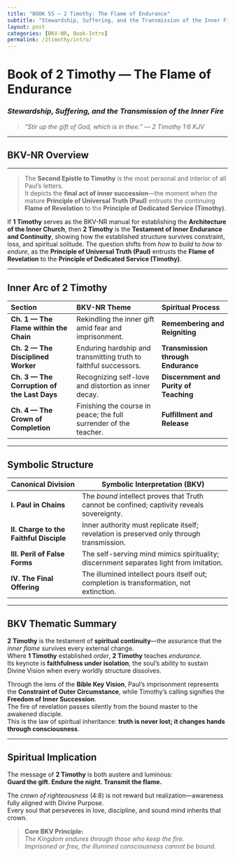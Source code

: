 ```yaml
---
title: "BOOK 55 — 2 Timothy: The Flame of Endurance"
subtitle: "Stewardship, Suffering, and the Transmission of the Inner Fire"
layout: post
categories: [BKV-NR, Book-Intro]
permalink: /2timothy/intro/
---
```


# **Book of 2 Timothy — The Flame of Endurance**
### *Stewardship, Suffering, and the Transmission of the Inner Fire*

> _“Stir up the gift of God, which is in thee.” — 2 Timothy 1:6 KJV_

---

## **BKV-NR Overview**

---  

>The **Second Epistle to Timothy** is the most personal and interior of all Paul’s letters.  
It depicts the **final act of inner succession**—the moment when the mature **Principle of Universal Truth (Paul)** entrusts the continuing **Flame of Revelation** to the **Principle of Dedicated Service (Timothy)**.

If **1 Timothy** serves as the BKV-NR manual for establishing the **Architecture of the Inner Church**, then **2 Timothy** is the **Testament of Inner Endurance and Continuity**, showing how the established structure survives constraint, loss, and spiritual solitude. The question shifts from *how to build* to *how to endure*, as the **Principle of Universal Truth (Paul)** entrusts the **Flame of Revelation** to the **Principle of Dedicated Service (Timothy)**.

---

## **Inner Arc of 2 Timothy**

| Section | BKV-NR Theme | Spiritual Process |
| :--- | :--- | :--- |
| **Ch. 1 — The Flame within the Chain** | Rekindling the inner gift amid fear and imprisonment. | **Remembering and Reigniting** |
| **Ch. 2 — The Disciplined Worker** | Enduring hardship and transmitting truth to faithful successors. | **Transmission through Endurance** |
| **Ch. 3 — The Corruption of the Last Days** | Recognizing self-love and distortion as inner decay. | **Discernment and Purity of Teaching** |
| **Ch. 4 — The Crown of Completion** | Finishing the course in peace; the full surrender of the teacher. | **Fulfillment and Release** |

---

## **Symbolic Structure**

| Canonical Division | Symbolic Interpretation (BKV) |
| --- | --- |
| **I. Paul in Chains** | The *bound* intellect proves that Truth cannot be confined; captivity reveals sovereignty. |
| **II. Charge to the Faithful Disciple** | Inner authority must replicate itself; revelation is preserved only through transmission. |
| **III. Peril of False Forms** | The self-serving mind mimics spirituality; discernment separates light from imitation. |
| **IV. The Final Offering** | The illumined intellect pours itself out; completion is transformation, not extinction. |

---

## **BKV Thematic Summary**

**2 Timothy** is the testament of **spiritual continuity**—the assurance that the *inner flame* survives every external change.  
Where **1 Timothy** established *order*, **2 Timothy** teaches *endurance*.  
Its keynote is **faithfulness under isolation**, the soul’s ability to sustain Divine Vision when every worldly structure dissolves.

Through the lens of the **Bible Key Vision**, Paul’s imprisonment represents the **Constraint of Outer Circumstance**, while Timothy’s calling signifies the **Freedom of Inner Succession**.  
The fire of revelation passes silently from the bound master to the awakened disciple.  
This is the law of spiritual inheritance: **truth is never lost; it changes hands through consciousness**.

---

## **Spiritual Implication**

The message of **2 Timothy** is both austere and luminous:  
**Guard the gift. Endure the night. Transmit the flame.**

The *crown of righteousness* (4:8) is not reward but realization—awareness fully aligned with Divine Purpose.  
Every soul that perseveres in love, discipline, and sound mind inherits that crown.

> **Core BKV Principle:**  
> _The Kingdom endures through those who keep the fire.  
> Imprisoned or free, the illumined consciousness cannot be bound._  
